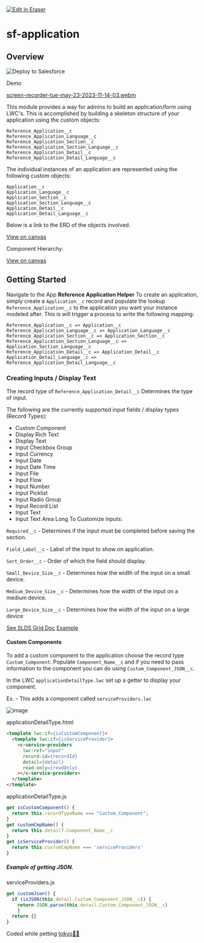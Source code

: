 <p><a target="_blank" href="https://app.eraser.io/workspace/Bv2FEHxAoXE57wdPDlh7" id="edit-in-eraser-github-link"><img alt="Edit in Eraser" src="https://firebasestorage.googleapis.com/v0/b/second-petal-295822.appspot.com/o/images%2Fgithub%2FOpen%20in%20Eraser.svg?alt=media&amp;token=968381c8-a7e7-472a-8ed6-4a6626da5501"></a></p>

# sf-application
## Overview
![Deploy to Salesforce](https://raw.githubusercontent.com/afawcett/githubsfdeploy/master/deploy.png "")

 Demo 

 [﻿screen-recorder-tue-may-23-2023-11-14-03.webm](https://github.com/effordDev/sf-application/assets/36901822/16ea4480-2926-4933-b18b-b6aa0b3801e9) 

This module provides a way for admins to build an application/form using LWC's. This is accomplished by building a skeleton structure of your application using the custom objects: 

```
Reference_Application__c
Reference_Application_Language__c
Reference_Application_Section__c
Reference_Application_Section_Language__c
Reference_Application_Detail__c
Reference_Application_Detail_Language__c
```
The individual instances of an application are represented using the following custom objects: 

```
Application__c
Application_Language__c
Application_Section__c 
Application_Section_Language__c
Application_Detail__c
Application_Detail_Language__c
```
Below is a link to the ERD of the objects involved.

[﻿View on canvas](https://app.eraser.io/workspace/Bv2FEHxAoXE57wdPDlh7?elements=W4XHUAysl0YEJB7lStMyAQ) 

Component Hierarchy:

[﻿View on canvas](https://app.eraser.io/workspace/Bv2FEHxAoXE57wdPDlh7?elements=2LCiCkx0oxPx5BeTZb2qUg) 

## Getting Started
Navigate to the App **Reference Application Helper** To create an application, simply create a `Application__c` record and populate the lookup `Reference_Application__c` to the application you want your instance modeled after. This is will trigger a process to write the following mapping: 

```
Reference_Application__c => Application__c
Reference_Application_Language__c => Application_Language__c
Reference_Application_Section__c => Application_Section__c
Reference_Application_Section_Language__c => Application_Section_Language__c
Reference_Application_Detail__c => Application_Detail__c
Application_Detail_Language__c => Reference_Application_Detail_Language__c
```
### Creating Inputs / Display Text
The record type of `Reference_Application_Detail__c` Determines the type of input.

The following are the currently supported input fields / display types (Record Types):

- Custom Component
- Display Rich Text
- Display Text
- Input Checkbox Group
- Input Currency
- Input Date
- Input Date Time
- Input File
- Input Flow
- Input Number
- Input Picklist
- Input Radio Group
- Input Record List
- Input Text
- Input Text Area Long
To Customize inputs:

`Required__c` - Determines if the input must be completed before saving the section.

`Field_Label__c` - Label of the input to show on application.

`Sort_Order__c` - Order of which the field should display.

`Small_Device_Size__c` - Determines how the width of the input on a small device.

`Medium_Device_Size__c` - Determines how the width of the input on a medium device.

`Large_Device_Size__c` - Determines how the width of the input on a large device

[﻿See SLDS Grid Doc](https://www.lightningdesignsystem.com/utilities/grid/)
[﻿Example](https://developer.salesforce.com/docs/component-library/bundle/lightning-layout-item/example/) 

#### Custom Components
To add a custom component to the application choose the record type `Custom_Component`.
Populate `Component_Name__c` and if you need to pass information to the component you can do using `Custom_Component_JSON__c`.

In the LWC `applicationDetailType.lwc` set up a getter to display your component.

Ex. - This adds a component called `serviceProviders.lwc` 

![image](https://github.com/effordDev/sf-application/assets/36901822/83a6ece7-f425-45c5-bb74-d4a8f55722dc "")

applicationDetailType.html

```html
<template lwc:if={isCustomComponent}>
  <template lwc:if={isServiceProvider}>
    <c-service-providers
      lwc:ref="input"
      record-id={recordId}
      detail={detail}
      read-only={readOnly}
    ></c-service-providers>
  </template>
</template>
```
applicationDetailType.js

```js
get isCustomComponent() {
  return this.recordTypeName === "Custom_Component";
}
get customCmpName() {
  return this.detail?.Component_Name__c
}
get isServiceProvider() {
  return this.customCmpName === 'serviceProviders' 
}
```
##### Example of getting JSON.
serviceProviders.js

```js
get customJson() { 
  if (isJSON(this.detail.Custom_Component_JSON__c)) { 
    return JSON.parse(this.detail.Custom_Component_JSON__c) 
    } 
  return {} 
}
```
Coded while petting [﻿tokyo🐱‍👤](https://www.tokyotech.us) 


<!--- Eraser file: https://app.eraser.io/workspace/Bv2FEHxAoXE57wdPDlh7 --->